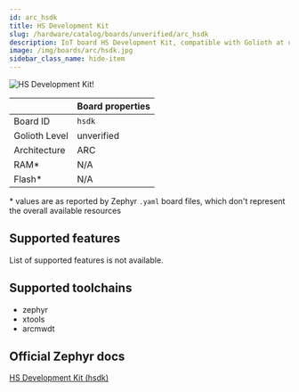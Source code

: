 ```yaml
---
id: arc_hsdk
title: HS Development Kit
slug: /hardware/catalog/boards/unverified/arc_hsdk
description: IoT board HS Development Kit, compatible with Golioth at unverified level.
image: /img/boards/arc/hsdk.jpg
sidebar_class_name: hide-item
---
```


[//]: # (This is an auto-generated file, do not edit! Changes to it will be lost upon re-generation)

![HS Development Kit!](/img/boards/arc/hsdk.jpg "HS Development Kit")

|                | Board properties     |
| -------------  | -------------------- |
| Board ID       | `hsdk` |
| Golioth Level  | unverified       |
| Architecture   | ARC |
| RAM*           | N/A |
| Flash*         | N/A |

\* values are as reported by Zephyr `.yaml` board files, which don't represent the overall available resources



## Supported features

List of supported features is not available.

## Supported toolchains

* zephyr
* xtools
* arcmwdt

## Official Zephyr docs

[HS Development Kit (hsdk)](https://docs.zephyrproject.org/latest/boards/arc/hsdk/doc/index.html)
